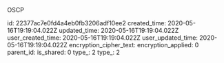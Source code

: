 OSCP

id: 22377ac7e0fd4a4eb0fb3206adf10ee2
created_time: 2020-05-16T19:19:04.022Z
updated_time: 2020-05-16T19:19:04.022Z
user_created_time: 2020-05-16T19:19:04.022Z
user_updated_time: 2020-05-16T19:19:04.022Z
encryption_cipher_text: 
encryption_applied: 0
parent_id: 
is_shared: 0
type_: 2
type_: 2